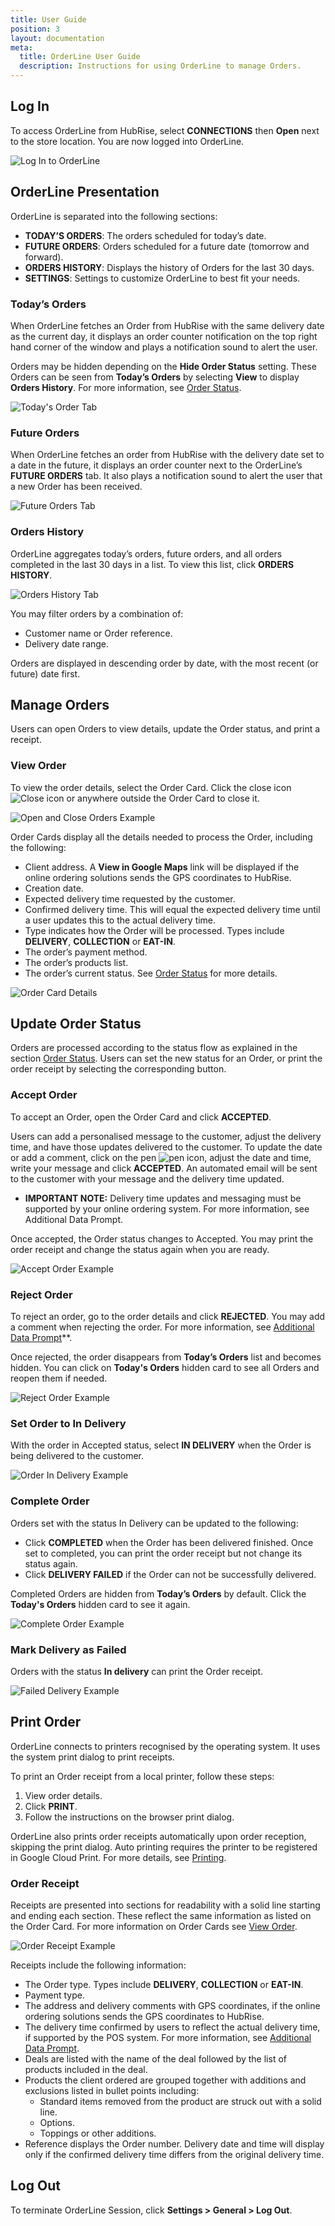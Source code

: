 ```yaml
---
title: User Guide
position: 3
layout: documentation
meta:
  title: OrderLine User Guide
  description: Instructions for using OrderLine to manage Orders.
---
```


## Log In

To access OrderLine from HubRise, select **CONNECTIONS** then **Open** next to the store location. You are now logged into OrderLine.

![Log In to OrderLine](../images/005-login-orderline.gif)

## OrderLine Presentation

OrderLine is separated into the following sections:

- **TODAY’S ORDERS**: The orders scheduled for today’s date.
- **FUTURE ORDERS**: Orders scheduled for a future date (tomorrow and forward).
- **ORDERS HISTORY**: Displays the history of Orders for the last 30 days.
- **SETTINGS**: Settings to customize OrderLine to best fit your needs.

### Today’s Orders

When OrderLine fetches an Order from HubRise with the same delivery date as the current day, it displays an order counter notification on the top right hand corner of the window and plays a notification sound to alert the user.

Orders may be hidden depending on the **Hide Order Status** setting. These Orders can be seen from **Today’s Orders** by selecting **View** to display **Orders History**. For more information, see [Order Status](../settings/#order-status).

![Today's Order Tab](../images/006-todays-orders.png)

### Future Orders

When OrderLine fetches an order from HubRise with the delivery date set to a date in the future, it displays an order counter next to the OrderLine’s **FUTURE ORDERS** tab. It also plays a notification sound to alert the user that a new Order has been received.

![Future Orders Tab](../images/007-future-orders.png)

### Orders History

OrderLine aggregates today’s orders, future orders, and all orders completed in the last 30 days in a list. To view this list, click **ORDERS HISTORY**.

![Orders History Tab](../images/008-orders-history.png)

You may filter orders by a combination of:

- Customer name or Order reference.
- Delivery date range.

Orders are displayed in descending order by date, with the most recent (or future) date first.

## Manage Orders

Users can open Orders to view details, update the Order status, and print a receipt.

### View Order

To view the order details, select the Order Card. Click the close icon ![Close icon](../images/close.png) or anywhere outside the Order Card to close it.

![Open and Close Orders Example](../images/018-order-card-open-close.gif)

Order Cards display all the details needed to process the Order, including the following:

- Client address. A **View in Google Maps** link will be displayed if the online ordering solutions sends the GPS coordinates to HubRise.
- Creation date.
- Expected delivery time requested by the customer.
- Confirmed delivery time. This will equal the expected delivery time until a user updates this to the actual delivery time.
- Type indicates how the Order will be processed. Types include **DELIVERY**, **COLLECTION** or **EAT-IN**.
- The order’s payment method.
- The order’s products list.
- The order’s current status. See [Order Status](../settings/#order-status) for more details.

![Order Card Details](../images/019-order-card-details.png)

## Update Order Status

Orders are processed according to the status flow as explained in the section [Order Status](../settings/#order-status). Users can set the new status for an Order, or print the order receipt by selecting the corresponding button.

### Accept Order

To accept an Order, open the Order Card and click **ACCEPTED**.

Users can add a personalised message to the customer, adjust the delivery time, and have those updates delivered to the customer. To update the date or add a comment, click on the pen ![pen icon](pen.jpg), adjust the date and time, write your message and click **ACCEPTED**. An automated email will be sent to the customer with your message and the delivery time updated.

- **IMPORTANT NOTE:** Delivery time updates and messaging must be supported by your online ordering system. For more information, see Additional Data Prompt.

Once accepted, the Order status changes to Accepted. You may print the order receipt and change the status again when you are ready.

![Accept Order Example](../images/020-accept-order.gif)

### Reject Order

To reject an order, go to the order details and click **REJECTED**. You may add a comment when rejecting the order. For more information, see [Additional Data Prompt](../settings/#additional-data-prompt)\*\*.

Once rejected, the order disappears from **Today’s Orders** list and becomes hidden. You can click on **Today's Orders** hidden card to see all Orders and reopen them if needed.

![Reject Order Example](../images/021-reject-order.gif)

### Set Order to In Delivery

With the order in Accepted status, select **IN DELIVERY** when the Order is being delivered to the customer.

![Order In Delivery Example](../images/022-order-set-status-in-delivery.gif)

### Complete Order

Orders set with the status In Delivery can be updated to the following:

- Click **COMPLETED** when the Order has been delivered finished. Once set to completed, you can print the order receipt but not change its status again.
- Click **DELIVERY FAILED** if the Order can not be successfully delivered.

Completed Orders are hidden from **Today’s Orders** by default. Click the **Today's Orders** hidden card to see it again.

![Complete Order Example](../images/023-order-set-completed.gif)

### Mark Delivery as Failed

Orders with the status **In delivery** can print the Order receipt.

![Failed Delivery Example](../images/024-order-set-delivery-failed.gif)

## Print Order

OrderLine connects to printers recognised by the operating system. It uses the system print dialog to print receipts.

To print an Order receipt from a local printer, follow these steps:

1. View order details.
2. Click **PRINT**.
3. Follow the instructions on the browser print dialog.

OrderLine also prints order receipts automatically upon order reception, skipping the print dialog. Auto printing requires the printer to be registered in Google Cloud Print. For more details, see [Printing](../settings/#printing).

### Order Receipt

Receipts are presented into sections for readability with a solid line starting and ending each section. These reflect the same information as listed on the Order Card. For more information on Order Cards see [View Order](#view-order).

![Order Receipt Example](../images/030-receipt-examplea.png)

Receipts include the following information:

- The Order type. Types include **DELIVERY**, **COLLECTION** or **EAT-IN**.
- Payment type.
- The address and delivery comments with GPS coordinates, if the online ordering solutions sends the GPS coordinates to HubRise.
- The delivery time confirmed by users to reflect the actual delivery time, if supported by the POS system. For more information, see [Additional Data Prompt](../settings/#additional-data-prompt).
- Deals are listed with the name of the deal followed by the list of products included in the deal.
- Products the client ordered are grouped together with additions and exclusions listed in bullet points including:
  - Standard items removed from the product are struck out with a solid line.
  - Options.
  - Toppings or other additions.
- Reference displays the Order number. Delivery date and time will display only if the confirmed delivery time differs from the original delivery time.

## Log Out

To terminate OrderLine Session, click **Settings > General > Log Out**.
